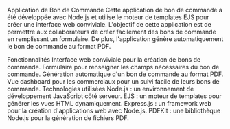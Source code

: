 Application de Bon de Commande
Cette application de bon de commande a été développée avec Node.js et utilise le moteur de templates EJS pour créer une interface web conviviale. L'objectif de cette application est de permettre aux collaborateurs de créer facilement des bons de commande en remplissant un formulaire. De plus, l'application génère automatiquement le bon de commande au format PDF.

Fonctionnalités
Interface web conviviale pour la création de bons de commande.
Formulaire pour renseigner les champs nécessaires du bon de commande.
Génération automatique d'un bon de commande au format PDF.
Vue dashboard pour les commerciaux pour un suivi facile de leurs bons de commande.
Technologies utilisées
Node.js : un environnement de développement JavaScript côté serveur.
EJS : un moteur de templates pour générer les vues HTML dynamiquement.
Express.js : un framework web pour la création d'applications web avec Node.js.
PDFKit : une bibliothèque Node.js pour la génération de fichiers PDF.
